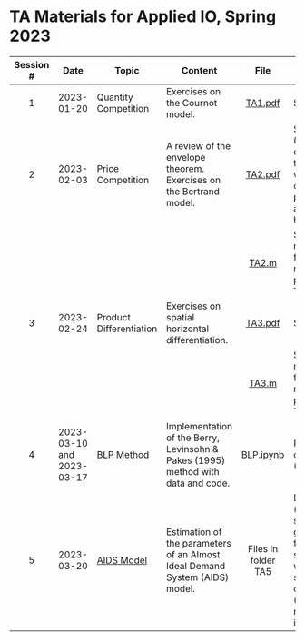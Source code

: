 # TA Materials for Applied IO, Spring 2023

| Session # 	| Date 	| Topic 	| Content 	| File 	| Material Description 	|
|:---:|---	|---	|---	|:---:|---	|
|1| 2023-01-20 	| Quantity Competition 	| Exercises on the Cournot model. 	| [TA1.pdf](https://github.com/conghanzheng/Applied_IO_TA/blob/856c5760fee73c84fd3ba397450aa8fbbd72b3b9/TA1_Quantity_Competition/TA1.pdf) 	| Slides 	|
|2| 2023-02-03 	| Price Competition 	| A review of the envelope theorem. Exercises on the Bertrand model. 	| [TA2.pdf](https://github.com/conghanzheng/Applied_IO_TA/blob/856c5760fee73c84fd3ba397450aa8fbbd72b3b9/TA2_Price_Competition/TA2.pdf) 	| Slides. *Update*: compared to the version we used in class, new pages 21 and 22 have been added. 	|
| |  	|  	|  	| [TA2.m](https://github.com/conghanzheng/Applied_IO_TA/blob/856c5760fee73c84fd3ba397450aa8fbbd72b3b9/TA2_Price_Competition/TA2.m) 	| Symbolic math solver for maximization problems in TA2.pdf	|
|3| 2023-02-24 	| Product Differentiation 	| Exercises on spatial horizontal differentiation. 	| [TA3.pdf](https://github.com/conghanzheng/Applied_IO_TA/blob/856c5760fee73c84fd3ba397450aa8fbbd72b3b9/TA3_Product_Differentiation/TA3.pdf)  | Slides 	|
| |  	|  	|  	| [TA3.m](https://github.com/conghanzheng/Applied_IO_TA/blob/856c5760fee73c84fd3ba397450aa8fbbd72b3b9/TA3_Product_Differentiation/TA3.m) 	| Symbolic math solver for maximization problems in TA3.pdf  |
|4| 2023-03-10 and 2023-03-17 | [BLP Method](https://conghanzheng.github.io/Applied_IO_TA/BLP.html) 	| Implementation of the Berry, Levinsohn & Pakes (1995) method with data and code.  | BLP.ipynb  | Replication of Nevo (2000). |
|5| 2023-03-20 | [AIDS Model](https://conghanzheng.github.io/Applied_IO_TA/AIDS.html) | Estimation of the parameters of an Almost Ideal Demand System (AIDS) model. 	| Files in folder TA5 	| Documents (pdf, html, R script) generated from the <code>Rmd</code> source file, with the same content (code blocks not included in pdf). |